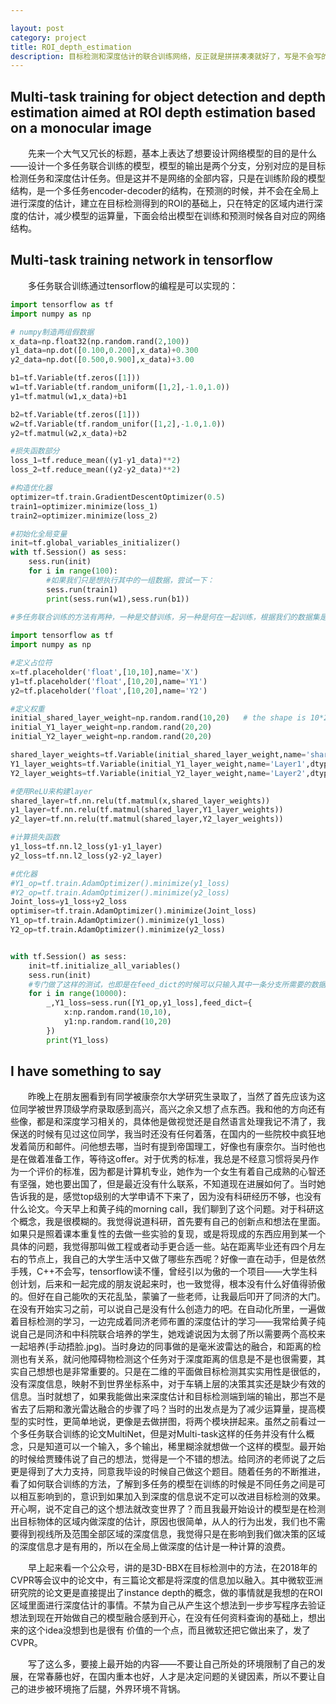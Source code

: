 ```yaml
---

layout: post
category: project
title: ROI_depth_estimation
description: 目标检测和深度估计的联合训练网络，反正就是拼拼凑凑就好了，写是不会写的～
---
```


## Multi-task training for object detection and depth estimation aimed at ROI depth estimation based on a monocular image
　　先来一个大气又冗长的标题，基本上表达了想要设计网络模型的目的是什么——设计一个多任务联合训练的模型，模型的输出是两个分支，分别对应的是目标检测任务和深度估计任务。但是这并不是网络的全部内容，只是在训练阶段的模型结构，是一个多任务encoder-decoder的结构，在预测的时候，并不会在全局上进行深度的估计，建立在目标检测得到的ROI的基础上，只在特定的区域内进行深度的估计，减少模型的运算量，下面会给出模型在训练和预测时候各自对应的网络结构。<br>

## Multi-task training network in tensorflow
　　多任务联合训练通过tensorflow的编程是可以实现的：

```python
import tensorflow as tf
import numpy as np

# numpy制造两组假数据
x_data=np.float32(np.random.rand(2,100))
y1_data=np.dot([0.100,0.200],x_data)+0.300
y2_data=np.dot([0.500,0.900],x_data)+3.00

b1=tf.Variable(tf.zeros([1]))
w1=tf.Variable(tf.random_uniform([1,2],-1.0,1.0))
y1=tf.matmul(w1,x_data)+b1

b2=tf.Variable(tf.zeros([1]))
w2=tf.Variable(tf.random_unifor([1,2],-1.0,1.0))
y2=tf.matmul(w2,x_data)+b2

#损失函数部分
loss_1=tf.reduce_mean((y1-y1_data)**2)
loss_2=tf.reduce_mean((y2-y2_data)**2)

#构造优化器
optimizer=tf.train.GradientDescentOptimizer(0.5)
train1=optimizer.minimize(loss_1)
train2=optimizer.minimize(loss_2)

#初始化全局变量
init=tf.global_variables_initializer()
with tf.Session() as sess:
    sess.run(init)
    for i in range(100):
        #如果我们只是想执行其中的一组数据，尝试一下：
        sess.run(train1)
        print(sess.run(w1),sess.run(b1))
                   
#多任务联合训练的方法有两种，一种是交替训练，另一种是何在一起训练，根据我们的数据集是什么样的，选择不同的训练方式

```

```python
import tensorflow as tf
import numpy as np

#定义占位符
x=tf.placeholder('float',[10,10],name='X')
y1=tf.placeholder('float',[10,20],name='Y1')
y2=tf.placeholder('float',[10,20],name='Y2')

#定义权重
initial_shared_layer_weight=np.random.rand(10,20)	# the shape is 10*20
initial_Y1_layer_weight=np.random.rand(20,20)
initial_Y2_layer_weight=np.random.rand(20,20)

shared_layer_weights=tf.Variable(initial_shared_layer_weight,name='share_W',dtype='float32')
Y1_layer_weights=tf.Variable(initial_Y1_layer_weight,name='Layer1',dtype='float32')
Y2_layer_weights=tf.Variable(initial_Y2_layer_weight,name='Layer2',dtype='float32')

#使用ReLU来构建layer
shared_layer=tf.nn.relu(tf.matmul(x,shared_layer_weights))
y1_layer=tf.nn.relu(tf.matmul(shared_layer,Y1_layer_weights))
y2_layer=tf.nn.relu(tf.matmul(shared_layer,Y2_layer_weights))

#计算损失函数
y1_loss=tf.nn.l2_loss(y1-y1_layer)
y2_loss=tf.nn.l2_loss(y2-y2_layer)

#优化器
#Y1_op=tf.train.AdamOptimizer().minimize(y1_loss)
#Y2_op=tf.train.AdamOptimizer().minimize(y2_loss)
Joint_loss=y1_loss+y2_loss
optimiser=tf.train.AdamOptimizer().minimize(Joint_loss)
Y1_op=tf.train.AdamOptimizer().minimize(y1_loss)
Y2_op=tf.train.AdamOptimizer().minimize(y2_loss)


with tf.Session() as sess:
    init=tf.initialize_all_variables()
    sess.run(init)
    #专门做了这样的测试，也即是在feed_dict的时候可以只输入其中一条分支所需要的数据
    for i in range(10000):
        _,Y1_loss=sess.run([Y1_op,y1_loss],feed_dict={
            x:np.random.rand(10,10),
            y1:np.random.rand(10,20)
        })
        print(Y1_loss)


```

## I have something to say 

　　昨晚上在朋友圈看到有同学被康奈尔大学研究生录取了，当然了首先应该为这位同学被世界顶级学府录取感到高兴，高兴之余又想了点东西。我和他的方向还有些像，都是和深度学习相关的，具体他是做视觉还是自然语言处理我记不清了，我保送的时候有见过这位同学，我当时还没有任何着落，在国内的一些院校中疯狂地发着简历和邮件。问他想去哪，当时有提到帝国理工，好像也有康奈尔。当时他也是在做着准备工作，等待这offer。对于优秀的标准，我总是不经意习惯将吴丹作为一个评价的标准，因为都是计算机专业，她作为一个女生有着自己成熟的心智还有坚强，她也要出国了，但是最近没有什么联系，不知道现在进展如何了。当时她告诉我的是，感觉top级别的大学申请不下来了，因为没有科研经历不够，也没有什么论文。今天早上和黄子纯的morning call，我们聊到了这个问题。对于科研这个概念，我是很模糊的。我觉得说道科研，首先要有自己的创新点和想法在里面。如果只是照着课本重复性的去做一些实验的复现，或是将现成的东西应用到某一个具体的问题，我觉得那叫做工程或者动手更合适一些。站在距离毕业还有四个月左右的节点上，我自己的大学生活中又做了哪些东西呢？好像一直在动手，但是依然手残，C++不会写，tensorflow读不懂，曾经引以为傲的一个项目——大学生科创计划，后来和一起完成的朋友说起来时，也一致觉得，根本没有什么好值得骄傲的。但好在自己能吹的天花乱坠，蒙骗了一些老师，让我最后叩开了同济的大门。在没有开始实习之前，可以说自己是没有什么创造力的吧。在自动化所里，一遍做着目标检测的学习，一边完成着同济老师布置的深度估计的学习——我常给黄子纯说自己是同济和中科院联合培养的学生，她戏谑说因为太弱了所以需要两个高校来一起培养(手动捂脸.jpg)。当时身边的同事做的是毫米波雷达的融合，和距离的检测也有关系，就问他障碍物检测这个任务对于深度距离的信息是不是也很需要，其实自己想想也是非常重要的。只是在二维的平面做目标检测其实实用性是很低的，没有深度信息，映射不到世界坐标系中，对于车辆上层的决策其实还是缺少有效的信息。当时就想了，如果我能做出来深度估计和目标检测端到端的输出，那岂不是省去了后期和激光雷达融合的步骤了吗？当时的出发点是为了减少运算量，提高模型的实时性，更简单地说，更像是去做拼图，将两个模块拼起来。虽然之前看过一个多任务联合训练的论文MultiNet，但是对Multi-task这样的任务并没有什么概念，只是知道可以一个输入，多个输出，稀里糊涂就想做一个这样的模型。最开始的时候给贾臻伟说了自己的想法，觉得是一个不错的想法。给同济的老师说了之后更是得到了大力支持，同意我毕设的时候自己做这个题目。随着任务的不断推进，看了如何联合训练的方法，了解到多任务的模型在训练的时候是不同任务之间是可以相互影响到的，意识到如果加入到深度的信息说不定可以改进目标检测的效果。开心啊，说不定自己的这个想法就改变世界了？而且我最开始设计的模型是在检测出目标物体的区域内做深度的估计，原因也很简单，从人的行为出发，我们也不需要得到视线所及范围全部区域的深度信息，我觉得只是在影响到我们做决策的区域的深度信息才是有用的，所以在全局上做深度的估计是一种计算的浪费。

　　早上起来看一个公众号，讲的是3D-BBX在目标检测中的方法，在2018年的CVPR等会议中的论文中，有三篇论文都是将深度的信息加以融入。其中微软亚洲研究院的论文更是直接提出了instance depth的概念，做的事情就是我想的在ROI区域里面进行深度估计的事情。不禁为自己从产生这个想法到一步步写程序去验证想法到现在开始做自己的模型融合感到开心，在没有任何资料查询的基础上，想出来的这个idea没想到也是很有 价值的一个点，而且微软还把它做出来了，发了CVPR。

　　写了这么多，要接上最开始的内容——不要让自己所处的环境限制了自己的发展，在常春藤也好，在国内重本也好，人才是决定问题的关键因素，所以不要让自己的进步被环境拖了后腿，外界环境不背锅。